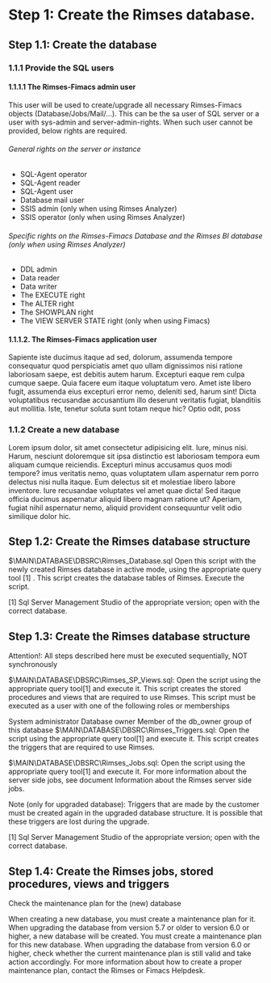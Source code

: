 
# Step 1: Create the Rimses database.

## Step 1.1: Create the database

### 1.1.1 Provide the SQL users

#### 1.1.1.1 The Rimses-Fimacs admin user

This user will be used to create/upgrade all necessary Rimses-Fimacs objects (Database/Jobs/Mail/...).
This can be the sa user of SQL server or a user with sys-admin and server-admin-rights.
When such user cannot be provided, below rights are required.

###### General rights on the server or instance
* SQL-Agent operator
* SQL-Agent reader
* SQL-Agent user
* Database mail user
* SSIS admin (only when using Rimses Analyzer)
* SSIS operator (only when using Rimses Analyzer)

###### Specific rights on the Rimses-Fimacs Database and the Rimses BI database (only when using Rimses Analyzer)
* DDL admin
* Data reader
* Data writer
* The EXECUTE right
* The ALTER right
* The SHOWPLAN right
* The VIEW SERVER STATE right (only when using Fimacs)


#### 1.1.1.2. The Rimses-Fimacs application user

Sapiente iste ducimus itaque ad sed, dolorum, assumenda tempore consequatur quod perspiciatis amet quo ullam dignissimos nisi ratione laboriosam saepe, est debitis autem harum. Excepturi eaque rem culpa cumque saepe.
Quia facere eum itaque voluptatum vero. Amet iste libero fugit, assumenda eius excepturi error nemo, deleniti sed, harum sint! Dicta voluptatibus recusandae accusantium illo deserunt veritatis fugiat, blanditiis aut mollitia.
Iste, tenetur soluta sunt totam neque hic? Optio odit, poss

### 1.1.2 Create a new database

Lorem ipsum dolor, sit amet consectetur adipisicing elit. Iure, minus nisi. Harum, nesciunt doloremque sit ipsa distinctio est laboriosam tempora eum aliquam cumque reiciendis. Excepturi minus accusamus quos modi tempore?
imus veritatis nemo, quas voluptatem ullam aspernatur rem porro delectus nisi nulla itaque. Eum delectus sit et molestiae libero labore inventore.
Iure recusandae voluptates vel amet quae dicta! Sed itaque officia ducimus aspernatur aliquid libero magnam ratione ut? Aperiam, fugiat nihil aspernatur nemo, aliquid provident consequuntur velit odio similique dolor hic.

## Step 1.2: Create the Rimses database structure

$\MAIN\DATABASE\DBSRC\Rimses_Database.sql
Open this script with the newly created Rimses database in active mode, using the appropriate query tool [1] .
This script creates the database tables of Rimses.
Execute the script.

[1] Sql Server Management Studio of the appropriate version; open with the correct database.

## Step 1.3: Create the Rimses database structure

Attention!: All steps described here must be executed sequentially, NOT synchronously

$\MAIN\DATABASE\DBSRC\Rimses_SP_Views.sql:
Open the script using the appropriate query tool[1] and execute it.
This script creates the stored procedures and views that are required to use Rimses.
This script must be executed as a user with one of the following roles or memberships

System administrator
Database owner
Member of the db_owner group of this database
$\MAIN\DATABASE\DBSRC\Rimses_Triggers.sql:
Open the script using the appropriate query tool[1] and execute it.
This script creates the triggers that are required to use Rimses.

$\MAIN\DATABASE\DBSRC\Rimses_Jobs.sql:
Open the script using the appropriate query tool[1] and execute it.
For more information about the server side jobs, see document Information about the Rimses server side jobs.

Note (only for upgraded database):
Triggers that are made by the customer must be created again in the upgraded database structure. It is possible that these triggers are lost during the upgrade.

[1] Sql Server Management Studio of the appropriate version; open with the correct database.

## Step 1.4: Create the Rimses jobs, stored procedures, views and triggers

Check the maintenance plan for the (new) database

When creating a new database, you must create a maintenance plan for it.
When upgrading the database from version 5.7 or older to version 6.0 or higher, a new database will be created. You must create a maintenance plan for this new database.
When upgrading the database from version 6.0 or higher, check whether the current maintenance plan is still valid and take action accordingly.
For more information about how to create a proper maintenance plan, contact the Rimses or Fimacs Helpdesk.

